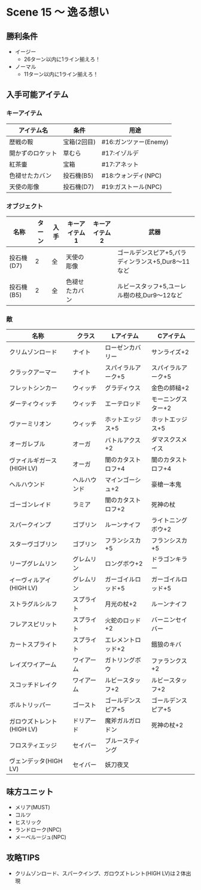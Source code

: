 # Scene 15 ～ 逸る想い

## 勝利条件 

- イージー
  - 26ターン以内に1ライン揃えろ！
- ノーマル
  - 11ターン以内に1ライン揃えろ！

## 入手可能アイテム 

### キーアイテム

|アイテム名|条件|用途|
|---|---|---|
|歴戦の鞍|宝箱(2回目)|#16:ガンツァー(Enemy)|
|開かずのロケット|草むら|#17:イゾルデ|
|紅茶壷|宝箱|#17:アネット|
|色褪せたカバン|投石機(B5)|#18:ウォンディ(NPC)|
|天使の彫像|投石機(D7)|#19:ガストール(NPC)|

### オブジェクト

|名称|ターン|入手|キーアイテム1|キーアイテム2|武器|
|---|---|---|---|---|---|
|投石機(D7)|2|全|天使の彫像||ゴールデンスピア+5,パラディンランス+5,Dur8～11など|
|投石機(B5)|2|全|色褪せたカバン||ルビースタッフ+5,ユーレル樹の枝,Dur9～12など|

### 敵

|名称|クラス|Lアイテム|Cアイテム|
|---|---|---|---|
|クリムゾンロード|ナイト|ローゼンカバリー|サンライズ+2|
|クラックアーマー|ナイト|スパイラルアーク+5|スパイラルアーク+5|
|フレットシンカー|ウィッチ|グラディウス|金色の師槌+2|
|ダーティウィッチ|ウィッチ|エーテロッド|モーニングスター+2|
|ヴァーミリオン|ウィッチ|ホットエッジス+5|ホットエッジス+5|
|オーガレブル|オーガ|バトルアクス+2|ダマスクスメイス|
|ヴァイルギガース(HIGH LV)|オーガ|闇のカタストロフ+4|闇のカタストロフ+4|
|ヘルハウンド|ヘルハウンド|マインゴーシュ+2|豪槍一本鬼|
|ゴーゴンレイド|ラミア|闇のカタストロフ+2|死神の杖|
|スパークインプ|ゴブリン|ルーンナイフ|ライトニングボウ+2|
|スターヴゴブリン|ゴブリン|フランシスカ+5|フランシスカ+5|
|リープグレムリン|グレムリン|ロングボウ+2|ドラゴンキラー|
|イーヴィルアイ(HIGH LV)|グレムリン|ガーゴイルロッド+5|ガーゴイルロッド+5|
|ストラグルシルフ|スプライト|月光の杖+2|ルーンナイフ|
|フレアスピリット|スプライト|火蛇のロッド+2|バーニンセイバー|
|カートスプライト|スプライト|エレメントロッド+2|餓狼のキバ|
|レイズワイアーム|ワイアーム|ガトリングボウ|ファランクス+2|
|スコッチドレイク|ワイアーム|ルビースタッフ+2|ルビースタッフ+2|
|ボルトリッパー|ゴースト|ゴールデンスピア+5|ゴールデンスピア+5|
|ガロウズトレント(HIGH LV)|ドリアード|魔斧ガルガロドン|死神の杖+2|
|フロスティエッジ|セイバー|ブルースティング||
|ヴェンデッタ(HIGH LV)|セイバー|妖刀夜叉||

## 味方ユニット 

- メリア(MUST)
- コルツ
- ヒスリック
- ランドローク(NPC)
- メーベルージュ(NPC)

## 攻略TIPS 

- クリムゾンロード、スパークインプ、ガロウズトレント(HIGH LV)は２体出現

